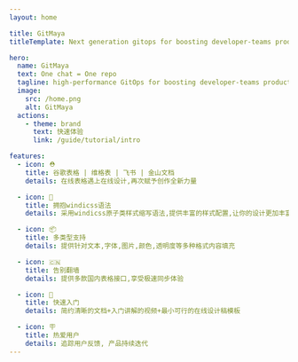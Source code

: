 ```yaml
---
layout: home

title: GitMaya
titleTemplate: Next generation gitops for boosting developer-teams productivity

hero:
  name: GitMaya
  text: One chat = One repo
  tagline: high-performance GitOps for boosting developer-teams productivity
  image:
    src: /home.png
    alt: GitMaya
  actions:
    - theme: brand
      text: 快速体验
      link: /guide/tutorial/intro

features:
  - icon: ⛑
    title: 谷歌表格 | 维格表 | 飞书 | 金山文档
    details: 在线表格遇上在线设计,再次赋予创作全新力量

  - icon: 🔩
    title: 拥抱windicss语法
    details: 采用windicss原子类样式缩写语法,提供丰富的样式配置,让你的设计更加丰富多彩

  - icon: 📦
    title: 多类型支持
    details: 提供针对文本,字体,图片,颜色,透明度等多种格式内容填充

  - icon: 🇨🇳
    title: 告别翻墙
    details: 提供多款国内表格接口,享受极速同步体验

  - icon: 👋
    title: 快速入门
    details: 简约清晰的文档+入门讲解的视频+最小可行的在线设计稿模板

  - icon: 🪧
    title: 热爱用户
    details: 追踪用户反馈, 产品持续迭代
---
```

